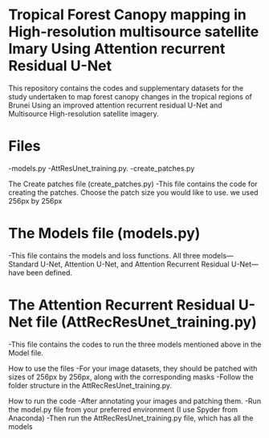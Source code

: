 # Tropical Forest Canopy mapping in High-resolution multisource satellite Imary Using Attention recurrent Residual U-Net
This repository contains the codes and supplementary datasets for the study undertaken to map forest canopy changes in the tropical regions of Brunei Using an improved attention recurrent residual U-Net and Multisource High-resolution satellite imagery.

# Files
-models.py 
-AttResUnet_training.py.
-create_patches.py

The Create patches file (create_patches.py)
-This file contains the code for creating the patches. Choose the patch size you would like to use. we used 256px by 256px

# The Models file (models.py)
-This file contains the models and loss functions. All three models—Standard U-Net, Attention U-Net, and Attention Recurrent Residual U-Net—have been defined.

# The Attention Recurrent Residual U-Net file (AttRecResUnet_training.py)
-This file contains the codes to run the three models mentioned above in the Model file.

How to use the files
-For your image datasets, they should be patched with sizes of 256px by 256px, along with the corresponding masks
-Follow the folder structure in the AttRecResUnet_training.py.

How to run the code
-After annotating your images and patching them.
-Run the model.py file from your preferred environment (I use Spyder from Anaconda)
-Then run the AttRecResUnet_training.py file, which has all the models
